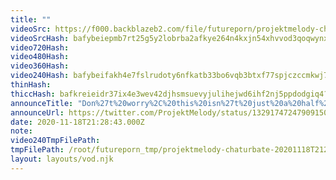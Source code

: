```yaml
---
title: ""
videoSrc: https://f000.backblazeb2.com/file/futureporn/projektmelody-chaturbate-20201118T212843Z.mp4
videoSrcHash: bafybeiepmb7rt25g5y2lobrba2afkye264n4kxjn54xhvvod3qoqwynxay?filename=projektmelody-chaturbate-20201118T212800Z-source.mp4
video720Hash: 
video480Hash: 
video360Hash: 
video240Hash: bafybeifakh4e7fslrudoty6nfkatb33bo6vqb3btxf77spjczccmkwj7pq?filename=projektmelody-chaturbate-20201118T212800Z-240p.mp4
thinHash: 
thiccHash: bafkreieidr37ix4e3wev42djhsmsuevyjulihejwd6ihf2nj5ppdodgiq4?filename=20201118T212800Z-thicc.jpg
announceTitle: "Don%27t%20worry%2C%20this%20isn%27t%20just%20a%20half%20butted%20jojo%20pose...%20I%27m%20just%20touching%20my%20boob.%20%20And%20I%27m%20online%21%21"
announceUrl: https://twitter.com/ProjektMelody/status/1329174724790915075
date: 2020-11-18T21:28:43.000Z
note: 
video240TmpFilePath: 
tmpFilePath: /root/futureporn_tmp/projektmelody-chaturbate-20201118T212843Z.mp4
layout: layouts/vod.njk
---
```

